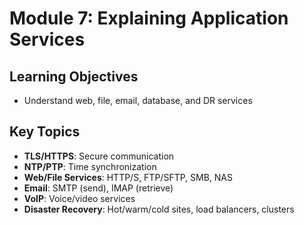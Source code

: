 # Module 7: Explaining Application Services

## Learning Objectives
- Understand web, file, email, database, and DR services

## Key Topics
- **TLS/HTTPS**: Secure communication
- **NTP/PTP**: Time synchronization
- **Web/File Services**: HTTP/S, FTP/SFTP, SMB, NAS
- **Email**: SMTP (send), IMAP (retrieve)
- **VoIP**: Voice/video services
- **Disaster Recovery**: Hot/warm/cold sites, load balancers, clusters
